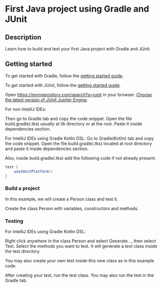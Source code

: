 # First Java project using Gradle and JUnit

## Description

Learn how to build and test your first Java project with Gradle and JUnit.

## Getting started

To get started with Gradle, follow the [getting started guide](https://docs.gradle.org/current/userguide/userguide.html).

To get started with JUnit, follow the [getting started guide](https://docs.gradle.org/current/userguide/java_testing.html).

Open https://mvnrepository.com/search?q=junit in your browser. [Choose the latest version of JUnit Jupiter Engine](https://mvnrepository.com/artifact/org.junit.jupiter/junit-jupiter-engine).

For non IntelliJ IDEs:

Then go to Gradle tab and copy the code snippet. Open the file build.gradle(.tks) usually at lib directory or at the root. Paste it inside dependencies section.

For IntelliJ IDEs using Gradle Kotlin DSL:
Go to Gradle(Kotlin) tab and copy the code snippet. Open the file build.gradle(.tks) located at root directory and paste it inside dependencies section.

Also, inside build.gradle(.tks) add the following code if not already present:

```gradle
test {
    useJUnitPlatform()
}
```

### Build a project

In this example, we will create a Person class and test it.

Create the class Person with variables, constructors and methods.

### Testing

For IntelliJ IDEs using Gradle Kotlin DSL:

[//]: # (In the Gradle tab, click on the green icon for the test task.)

Right click anywhere in the class Person and select Generate..., then select Test.
Select the methods you want to test. It will generate a test class inside the test directory.

You may also create your own test inside this new class as in this example code.

After creating your test, run the test class. You may also run the test in the Gradle tab.




